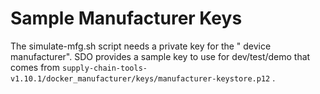 # Sample Manufacturer Keys

The simulate-mfg.sh script needs a private key for the " device manufacturer". SDO provides a sample key to use for dev/test/demo that comes from `supply-chain-tools-v1.10.1/docker_manufacturer/keys/manufacturer-keystore.p12` .
